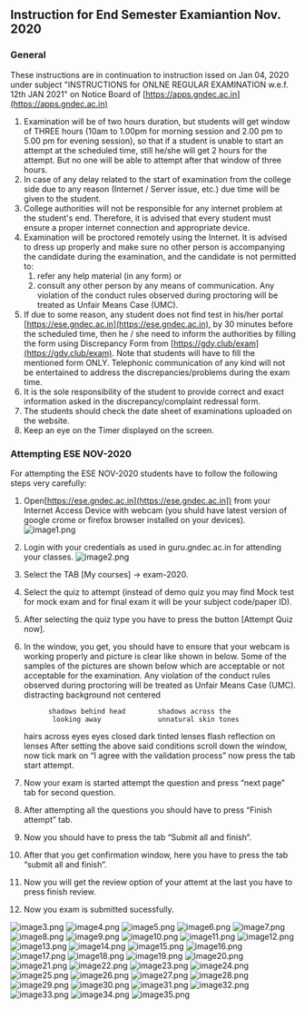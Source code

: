 ## Instruction for End Semester Examiantion Nov. 2020

### General

These instructions are in continuation to instruction issed on Jan 04, 2020 under subject "INSTRUCTIONS for ONLNE REGULAR EXAMINATION w.e.f. 12th JAN 2021" on Notice Board of [https://apps.gndec.ac.in](https://apps.gndec.ac.in)

1. Examination will be of two hours duration, but students will get window of THREE hours (10am to 1.00pm for morning session and 2.00 pm to 5.00 pm for evening session), so that if a student is unable to start an attempt at the scheduled time, still he/she will get 2 hours for the attempt. But no one will be able to attempt after that window of three hours.
1. In case of any delay related to the start of examination from the college side due to any reason (Internet / Server issue, etc.) due time will be given to the student.
1. College authorities will not be responsible for any internet problem at the student's end. Therefore, it is advised that every student must ensure a proper internet connection and appropriate device.
1. Examination will be proctored remotely using the Internet. It is advised to dress up properly and make sure no other person is accompanying the candidate during the examination, and the candidate is not permitted to:
   1. refer any help material (in any form) or 
   1. consult any other person by any means of communication.
   Any violation of the conduct rules observed during proctoring will be treated as Unfair Means Case (UMC).
1. If due to some reason, any student does not find test in his/her portal [https://ese.gndec.ac.in](https://ese.gndec.ac.in), by 30 minutes before the scheduled time, then he / she need to inform the authorities by filling the form using Discrepancy Form from [https://gdy.club/exam](https://gdy.club/exam). Note that students will have to fill the mentioned form ONLY. Telephonic communication of any kind will not be entertained to address the discrepancies/problems during the exam time.
1. It is the sole responsibility of the student to provide correct and exact information asked in the discrepancy/complaint redressal form.
1. The students should check the date sheet of examinations uploaded on the website.
1. Keep an eye on the Timer displayed on the screen.

### Attempting ESE NOV-2020

For attempting the ESE NOV-2020 students have to follow the following steps very carefully:

1. Open[https://ese.gndec.ac.in](https://ese.gndec.ac.in]) from your Internet Access Device with webcam (you shuld have latest version of google crome or firefox browser installed on your devices).
![image1.png](Dec2020/media/image1.png)
1. Login with your credentials as used in guru.gndec.ac.in for attending your classes.
![image2.png](Dec2020/media/image2.png)

1. Select the TAB [My courses] -> exam-2020.
1. Select the quiz to attempt (instead of demo quiz you may find Mock test for mock exam and for final exam it will be your subject code/paper ID).
1. After selecting the quiz type you have to press the button [Attempt Quiz now].
1. In the window, you get, you should have to ensure that your webcam is working properly and picture is clear like shown in below.
Some of the samples of the pictures are shown below which are acceptable or not acceptable for the examination. Any violation of the conduct rules observed during proctoring will be treated as Unfair Means Case (UMC).
      distracting background not centered

             shadows behind head        shadows across the
              looking away	            unnatural skin tones
      hairs across eyes	                   eyes closed 
                    dark tinted lenses	flash reflection on lenses
After setting the above said conditions scroll down the window, now tick mark on “I agree with the validation process” now press the tab start attempt.	
1. Now your exam is started attempt the question and press “next page” tab for second question.
1. After attempting all the questions you should have to press “Finish attempt” tab.
1. Now you should have to press the tab “Submit all and finish”.
1. After that you get confirmation window, here you have to press the tab “submit all and finish”.
1. Now you will get the review option of your attemt at the last you have to press  finish review.
1. Now you exam is submitted sucessfully.

![image3.png](Dec2020/media/image3.png)
![image4.png](Dec2020/media/image4.png)
![image5.png](Dec2020/media/image5.png)
![image6.png](Dec2020/media/image6.png)
![image7.png](Dec2020/media/image7.png)
![image8.png](Dec2020/media/image8.jpeg)
![image9.png](Dec2020/media/image9.jpeg)
![image10.png](Dec2020/media/image10.png)
![image11.png](Dec2020/media/image11.jpeg)
![image12.png](Dec2020/media/image12.png)
![image13.png](Dec2020/media/image13.jpeg)
![image14.png](Dec2020/media/image14.jpeg)
![image15.png](Dec2020/media/image15.png)
![image16.png](Dec2020/media/image16.png)
![image17.png](Dec2020/media/image17.jpeg)
![image18.png](Dec2020/media/image18.jpeg)
![image19.png](Dec2020/media/image19.jpeg)
![image20.png](Dec2020/media/image20.jpeg)
![image21.png](Dec2020/media/image21.jpeg)
![image22.png](Dec2020/media/image22.png)
![image23.png](Dec2020/media/image23.jpeg)
![image24.png](Dec2020/media/image24.jpeg)
![image25.png](Dec2020/media/image25.png)
![image26.png](Dec2020/media/image26.png)
![image27.png](Dec2020/media/image27.jpeg)
![image28.png](Dec2020/media/image28.png)
![image29.png](Dec2020/media/image29.png)
![image30.png](Dec2020/media/image30.png)
![image31.png](Dec2020/media/image31.png)
![image32.png](Dec2020/media/image32.png)
![image33.png](Dec2020/media/image33.png)
![image34.png](Dec2020/media/image34.png)
![image35.png](Dec2020/media/image35.png)
